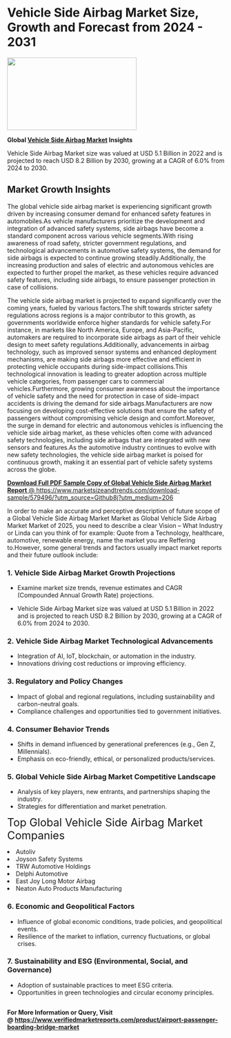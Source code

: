 <H1>Vehicle Side Airbag Market Size, Growth and Forecast from 2024 - 2031</H1><img class="aligncenter size-medium wp-image-584254" src="https://thirdeyenews.in/wp-content/uploads/2024/09/Global-Market-Research-300x168.jpeg" alt="" width="300" height="168" /><p><strong>Global&nbsp;<a href="https://www.marketsizeandtrends.com/download-sample/579496/?utm_source=Github8j?utm_medium=206">Vehicle Side Airbag Market</a> Insights</strong></p><p>Vehicle Side Airbag Market size was valued at USD 5.1 Billion in 2022 and is projected to reach USD 8.2 Billion by 2030, growing at a CAGR of 6.0% from 2024 to 2030.</p><p><h2>Market Growth Insights</h2> <p>The global vehicle side airbag market is experiencing significant growth driven by increasing consumer demand for enhanced safety features in automobiles.As vehicle manufacturers prioritize the development and integration of advanced safety systems, side airbags have become a standard component across various vehicle segments.With rising awareness of road safety, stricter government regulations, and technological advancements in automotive safety systems, the demand for side airbags is expected to continue growing steadily.Additionally, the increasing production and sales of electric and autonomous vehicles are expected to further propel the market, as these vehicles require advanced safety features, including side airbags, to ensure passenger protection in case of collisions.</p> <p><a href="#"></a></p> <p>The vehicle side airbag market is projected to expand significantly over the coming years, fueled by various factors.The shift towards stricter safety regulations across regions is a major contributor to this growth, as governments worldwide enforce higher standards for vehicle safety.For instance, in markets like North America, Europe, and Asia-Pacific, automakers are required to incorporate side airbags as part of their vehicle design to meet safety regulations.Additionally, advancements in airbag technology, such as improved sensor systems and enhanced deployment mechanisms, are making side airbags more effective and efficient in protecting vehicle occupants during side-impact collisions.This technological innovation is leading to greater adoption across multiple vehicle categories, from passenger cars to commercial vehicles.Furthermore, growing consumer awareness about the importance of vehicle safety and the need for protection in case of side-impact accidents is driving the demand for side airbags.Manufacturers are now focusing on developing cost-effective solutions that ensure the safety of passengers without compromising vehicle design and comfort.Moreover, the surge in demand for electric and autonomous vehicles is influencing the vehicle side airbag market, as these vehicles often come with advanced safety technologies, including side airbags that are integrated with new sensors and features.As the automotive industry continues to evolve with new safety technologies, the vehicle side airbag market is poised for continuous growth, making it an essential part of vehicle safety systems across the globe.</p> <p><a href="#"></p><p><span class=""><strong>Download Full PDF Sample Copy of Global Vehicle Side Airbag Market Report</strong> @ <a href="https://www.marketsizeandtrends.com/download-sample/579496/?utm_source=Github8j?utm_medium=206" target="_blank">https://www.marketsizeandtrends.com/download-sample/579496/?utm_source=Github8j?utm_medium=206</a></span></p><p>In order to make an accurate and perceptive description of future scope of a Global&nbsp;Vehicle Side Airbag Market Market as Global&nbsp;Vehicle Side Airbag Market Market of 2025, you need to describe a clear Vision &ndash; What Industry or Linda can you think of for example: Quote from a Technology, healthcare, automotive, renewable energy, name the market you are Reffering to.However, some general trends and factors usually impact market reports and their future outlook include:</p><h3>1.&nbsp;<strong>Vehicle Side Airbag Market Growth Projections</strong></h3><ul><li>Examine market size trends, revenue estimates and CAGR (Compounded Annual Growth Rate) projections.</li><li><p>Vehicle Side Airbag Market size was valued at USD 5.1 Billion in 2022 and is projected to reach USD 8.2 Billion by 2030, growing at a CAGR of 6.0% from 2024 to 2030.</p></li></ul><h3>2.&nbsp;<strong>Vehicle Side Airbag Market Technological Advancements</strong></h3><ul><li>Integration of AI, IoT, blockchain, or automation in the industry.</li><li>Innovations driving cost reductions or improving efficiency.</li></ul><h3>3.&nbsp;<strong>Regulatory and Policy Changes</strong></h3><ul><li>Impact of global and regional regulations, including sustainability and carbon-neutral goals.</li><li>Compliance challenges and opportunities tied to government initiatives.</li></ul><h3>4.&nbsp;<strong>Consumer Behavior Trends</strong></h3><ul><li>Shifts in demand influenced by generational preferences (e.g., Gen Z, Millennials).</li><li>Emphasis on eco-friendly, ethical, or personalized products/services.</li></ul><h3>5.&nbsp;<strong>Global Vehicle Side Airbag Market Competitive Landscape</strong></h3><ul><li>Analysis of key players, new entrants, and partnerships shaping the industry.</li><li>Strategies for differentiation and market penetration.</li></ul><p data-pm-slice="1 1 []"><span style="color: inherit; font-family: inherit; font-size: 25px;">Top Global Vehicle Side Airbag Market Companies</span></p><div class="" data-test-id=""><p><li>Autoliv</li><li> Joyson Safety Systems</li><li> TRW Automotive Holdings</li><li> Delphi Automotive</li><li> East Joy Long Motor Airbag</li><li> Neaton Auto Products Manufacturing</li></p></div><h3>6.&nbsp;<strong>Economic and Geopolitical Factors</strong></h3><ul><li>Influence of global economic conditions, trade policies, and geopolitical events.</li><li>Resilience of the market to inflation, currency fluctuations, or global crises.</li></ul><h3>7.&nbsp;<strong>Sustainability and ESG (Environmental, Social, and Governance)</strong></h3><ul><li>Adoption of sustainable practices to meet ESG criteria.</li><li>Opportunities in green technologies and circular economy principles.</li></ul><h2><strong style="font-size: 14px;">For More Information or Query, Visit @&nbsp;</strong><a style="background-color: #ffffff; font-size: 14px;" href="https://www.marketsizeandtrends.com/report/vehicle-side-airbag-market/" target="_blank">https://www.verifiedmarketreports.com/product/airport-passenger-boarding-bridge-market</a></h2>